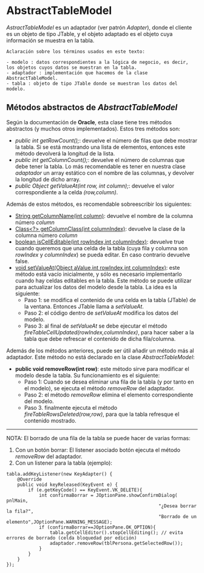 # AbstractTableModel

*AstractTableModel* es un adaptador (ver patrón *Adapter*), donde el cliente es un objeto de tipo JTable, y el objeto adaptado es el objeto cuya información se muestra en la tabla.

```
Aclaración sobre los términos usados en este texto:

- modelo : datos correspondientes a la lógica de negocio, es decir, los objetos cuyos datos se muestran en la tabla.
- adaptador : implementación que hacemos de la clase AbstractTableModel.
- tabla : objeto de tipo JTable donde se muestran los datos del modelo.
```

## Métodos abstractos de *AbstractTableModel*

Según la documentación de **Oracle**, esta clase tiene tres métodos abstractos (y muchos otros implementados). Estos tres métodos son:

- *public int getRowCount();*: devuelve el número de filas que debe mostrar la tabla. Si se está mostrando una lista de elementos, entonces este método devolverá la longitud de la lista.
- *public int getColumnCount();*: devuelve el número de columnas que debe tener la tabla. Lo más recomendable es tener en nuestra clase *adaptador* un array estático con el nombre de las columnas, y devolver la longitud de dicho array.
- *public Object getValueAt(int row, int column);*: devuelve el valor correspondiente a la celda *(row,column)*. 

Además de estos métodos, es recomendable sobreescribir los siguientes:

- [String getColumnName(int column)](https://docs.oracle.com/javase/7/docs/api/javax/swing/table/AbstractTableModel.html#getColumnName(int)): devuelve el nombre de la columna número *column*
- [Class<?> getColumnClass(int columnIndex)](https://docs.oracle.com/javase/7/docs/api/javax/swing/table/AbstractTableModel.html#getColumnClass(int)): devuelve la clase de la columna número *column*
- [boolean isCellEditable(int rowIndex,int columnIndex)](https://docs.oracle.com/javase/7/docs/api/javax/swing/table/AbstractTableModel.html#isCellEditable(int,%20int)): devuelve true cuando queremos que una celda de la tabla (cuya fila y columna son *rowIndex* y *columnIndex*) se pueda editar. En caso contrario devuelve false.
- [void setValueAt(Object aValue,int rowIndex,int columnIndex)](https://docs.oracle.com/javase/7/docs/api/javax/swing/table/AbstractTableModel.html#setValueAt(java.lang.Object,%20int,%20int)): este método está vacío inicialmente, y sólo es necesario implementarlo cuando hay celdas editables en la tabla. Este método se puede utilizar para actualizar los datos del modelo desde la tabla. La idea es la siguiente:
    - Paso 1: se modifica el contenido de una celda en la tabla (JTable) de la ventana. Entonces JTable llama a *setValueAt*.
    - Paso 2: el código dentro de *setValueAt* modifica los datos del modelo.
    - Paso 3: al final de *setValueAt* se debe ejecutar el método *fireTableCellUpdated(rowIndex,columnIndex)*, para hacer saber a la tabla que debe refrescar el contenido de dicha fila/columna. 

Además de los métodos anteriores, puede ser útil añadir un método más al adaptador. Este método no está declarado en la clase *AbstractTableModel*:

- **public void removeRow(int row)**: este método sirve para modificar el modelo desde la tabla. Su funcionamiento es el siguiente:
    - Paso 1: Cuando se desea eliminar una fila de la tabla (y por tanto en el modelo), se ejecuta el método *removeRow* del adaptador.
    - Paso 2: el método *removeRow* elimina el elemento correspondiente del modelo.
    - Paso 3. finalmente ejecuta el método *fireTableRowsDeleted(row,row)*, para que la tabla refresque el contenido mostrado.

-------------
NOTA: El borrado de una fila de la tabla se puede hacer de varias formas:
1. Con un botón borrar: El listener asociado botón ejecuta el método *removeRow* del adaptador.
2. Con un listener para la tabla (ejemplo):
```
tabla.addKeyListener(new KeyAdapter() {
    @Override
    public void keyReleased(KeyEvent e) {
        if (e.getKeyCode() == KeyEvent.VK_DELETE){
            int confirmaBorrar = JOptionPane.showConfirmDialog( pnlMain,
                                                        "¿Desea borrar la fila?",
                                                        "Borrado de un elemento",JOptionPane.WARNING_MESSAGE);
            if (confirmaBorrar==JOptionPane.OK_OPTION){
                tabla.getCellEditor().stopCellEditing(); // evita errores de borrado (celda bloquedad por edición)
                adaptador.removeRow(tblPersona.getSelectedRow());
            }
        }
    }
});
```

